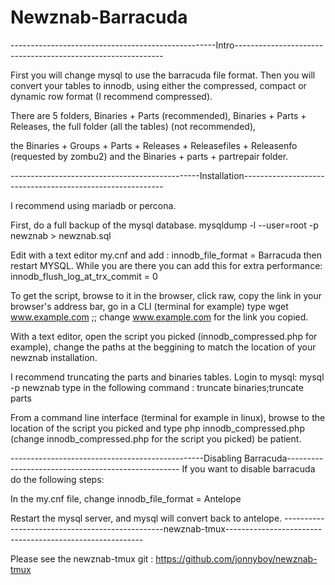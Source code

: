 Newznab-Barracuda
=================

---------------------------------------------------Intro------------------------------------------------------------

First you will change mysql to use the barracuda file format. Then you will convert your tables to innodb, using either the compressed, compact or dynamic row format (I recommend compressed).

There are 5 folders, Binaries + Parts (recommended), Binaries + Parts + Releases, the full folder (all the tables) (not recommended),

the Binaries + Groups + Parts + Releases + Releasefiles + Releasenfo (requested by zombu2) and the Binaries + parts + partrepair folder.


-----------------------------------------------Installation----------------------------------------------------------

I recommend using mariadb or percona.

First, do a full backup of the mysql database. mysqldump -l --user=root -p newznab > newznab.sql

Edit with a text editor my.cnf and add : innodb_file_format = Barracuda then restart MYSQL. While you are there you can add this for extra performance: innodb_flush_log_at_trx_commit = 0

To get the script, browse to it in the browser, click raw, copy the link in your browser's address bar, go in a CLI (terminal for example) type wget www.example.com  ;; change www.example.com for the link you copied.

With a text editor, open the script you picked (innodb_compressed.php for example), change the paths at the beggining to match the location of your newznab installation.

I recommend truncating the parts and binaries tables. Login to mysql: mysql -p newznab   type in the following command : truncate binaries;truncate parts

From a command line interface (terminal for example in linux), browse to the location of the script you picked and type php innodb_compressed.php (change innodb_compressed.php for the script you picked) be patient.

------------------------------------------------Disabling Barracuda---------------------------------------------------
If you want to disable barracuda do the following steps:

In the my.cnf file, change innodb_file_format = Antelope

Restart the mysql server, and mysql will convert back to antelope.
------------------------------------------------newznab-tmux---------------------------------------------------------

Please see the newznab-tmux git : https://github.com/jonnyboy/newznab-tmux
